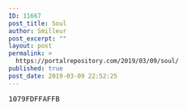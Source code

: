 ```yaml
---
ID: 11667
post_title: Soul
author: Smilleur
post_excerpt: ""
layout: post
permalink: >
  https://portalrepository.com/2019/03/09/soul/
published: true
post_date: 2019-03-09 22:52:25
---
```

<pre>1079FDFFAFFB</pre>